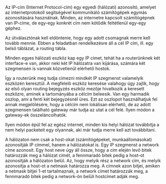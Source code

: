 Az IP-cím (Internet Protocol-cím) egy egyedi (hálózati) azonosító, amelyet az internetprotokoll segítségével kommunikáló számítógépek egymás azonosítására használnak. Minden, az internetre kapcsolt számítógépnek van IP-címe, de egy-egy konkrét cím nem kötődik feltétlenül egy-egy géphez.



Az útválasztónak kell eldöntenie, hogy egy adott csomagnak merre kell tovább mennie. Ebben a feladatban rendelkezésre áll a cél IP cím, ill. egy belsõ táblázat, a routing tábla.

Minden egyes hálózati eszköz kap egy IP címet, tehát ha a routerünknek két interface-e van, akkor neki két IP hálózatra van kijárása, számára két szegmensen is vannak közvetlenül elérhetõ hostok.

Így a routerünk meg tudja címezni mindkét IP szegmenst valamelyik eszközén  keresztül. A megfelelõ eszköz keresése valahogy úgy zajlik, hogy az elsõ olyan routing bejegyzés eszköz mezõje hivatkozik a keresett eszközre, aminek a tartományába a célcím beleesik.
Van egy harmadik oszlop, ami a fenti két bejegyzésnél üres. Ezt az oszlopot használhatjuk fel annak megjelölésére, hogy a célcím nem lokálisan elérhetõ, de az adott szegmensen található gateway már tudja az utat a cél felé. Ilyen módon a gateway-ek összeláncolhatók.

Ilyen módon épül fel az egész internet, minden kis helyi hálózat továbbitja a nem helyi packeteit egy olyannak, aki már tudja merre kell azt továbbítani.

A hálózaton nem csak a host-okat (számítógépeket, munkaállomásokat) azonosítják IP címmel, hanem a hálózatokat is. Egy IP szegmenst a network címe azonosít. Egy host neve úgy áll össze, hogy a cím elején levõ bitek határozzák meg a hálózat címét, a fennmaradó bitek pedig a host-ot azonosítják a hálózaton belül. Az, hogy melyik rész a network cím, és melyik azonosítja a host-ot a netmask határozza meg.
A címnek azon bitjei, amiken a netmask bitjei 1-et tartalmaznak, a network címet határozzák meg, a fennmaradó bitek pedig a network-ön belüli hostcímet adják meg.
